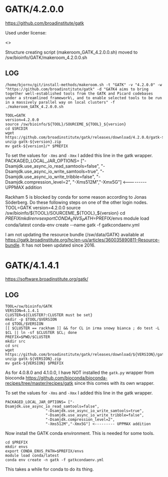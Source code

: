 GATK/4.2.0.0
========================

<https://github.com/broadinstitute/gatk>

Used under license:

<>

Structure creating script (makeroom_GATK_4.2.0.0.sh) moved to /sw/bioinfo/GATK/makeroom_4.2.0.0.sh

LOG
---

    /home/bjornv/git/install-methods/makeroom.sh -t "GATK" -v "4.2.0.0" -w "https://github.com/broadinstitute/gatk" -d "GATK4 aims to bring together well-established tools from the GATK and Picard codebases under a streamlined framework\, and to enable selected tools to be run in a massively parallel way on local clusters" -f
    ./makeroom_GATK_4.2.0.0.sh

    TOOL=GATK
    version=4.2.0.0
    source /sw/bioinfo/${TOOL}/SOURCEME_${TOOL}_${version}
    cd $SRCDIR
    wget https://github.com/broadinstitute/gatk/releases/download/4.2.0.0/gatk-${version}.zip
    unzip gatk-${version}.zip 
    mv gatk-${version}/* $PREFIX

To set the values for `-Xms` and `-Xmx` I added this line in the gatk wrapper.
    PACKAGED_LOCAL_JAR_OPTIONS= ["-Dsamjdk.use_async_io_read_samtools=false",
                      "-Dsamjdk.use_async_io_write_samtools=true",
                      "-Dsamjdk.use_async_io_write_tribble=false",
                      "-Dsamjdk.compression_level=2",
                      "-Xms512M","-Xmx5G"] <--------- UPPMAX addition

Rackham 5 is blocked by conda for some reason according to Jonas Söderberg. Do these following steps on one of the other login nodes.
    TOOL=GATK
    version=4.2.0.0
    source /sw/bioinfo/${TOOL}/SOURCEME_${TOOL}_${version}
    cd $PREFIX
    mkdir envs
    export CONDA_ENVS_PATH=$PREFIX/envs
    module load conda/latest
    conda-env create --name gatk -f gatkcondaenv.yml

I am not updating the resource bundle (/sw/data/GATK) available at https://gatk.broadinstitute.org/hc/en-us/articles/360035890811-Resource-bundle. It has not been updated since 2016.





GATK/4.1.4.1
============

<https://software.broadinstitute.org/gatk/>

LOG
---

    TOOL=/sw/bioinfo/GATK
    VERSION=4.1.4.1
    CLUSTER=${CLUSTER?:CLUSTER must be set}
    mkdir -p $TOOL/$VERSION
    cd $TOOL/$VERSION
    [[ $CLUSTER == rackham ]] && for CL in irma snowy bianca ; do test -L $CL || ln -sf $CLUSTER $CL; done
    PREFIX=$PWD/$CLUSTER
    mkdir src
    cd src
    wget https://github.com/broadinstitute/gatk/releases/download/${VERSION}/gatk-${VERSION}.zip
    unzip gatk-${VERSION}.zip 
    mv gatk-${VERSION} $PREFIX

As for 4.0.8.0 and 4.1.0.0, I have NOT installed the `gatk.py` wrapper from
bioconda https://github.com/bioconda/bioconda-recipes/tree/master/recipes/gatk
since this comes with its own wrapper.

To set the values for `-Xms` and `-Xmx` I added this line in the gatk wrapper.

    PACKAGED_LOCAL_JAR_OPTIONS= ["-Dsamjdk.use_async_io_read_samtools=false",
                      "-Dsamjdk.use_async_io_write_samtools=true",
                      "-Dsamjdk.use_async_io_write_tribble=false",
                      "-Dsamjdk.compression_level=2",
                      "-Xms512M","-Xmx5G"] <--------- UPPMAX addition

Now install the GATK conda environment.  This is needed for some tools.

    cd $PREFIX
    mkdir envs
    export CONDA_ENVS_PATH=$PREFIX/envs
    module load conda/latest
    conda env create -n gatk -f gatkcondaenv.yml

This takes a while for conda to do its thing.


